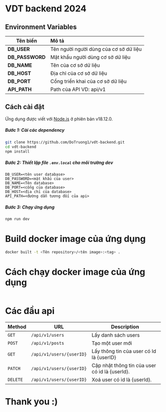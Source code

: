 # VDT backend 2024

[](https://github.com/DoTruong1/vdt-backend/actions/workflows/ci-test.yml)

## Environment Variables

| Tên biến        | Mô tả                                  |
| --------------- |:-------------------------------------- |
| **DB_USER**     | Tên người người dùng của cơ sở dữ liệu |
| **DB_PASSWORD** | Mật khẩu người dùng cơ sở dữ liệu      |
| **DB_NAME**     | Tên của cơ sở dữ liệu                  |
| **DB_HOST**     | Địa chỉ của cơ sở dữ liệu              |
| **DB_PORT**     | Cổng triển khai của cơ sở dữ liệu      |
| **API_PATH**    | Path của API VD: api/v1                |

## Cách cài đặt

Ứng dụng được viết với [Node.js](https://nodejs.org/) ở phiên bản v18.12.0.

##### Bước 1: Cài các dependency

```bash
git clone https://github.com/DoTruong1/vdt-backend.git
cd vdt-backend
npm install
```

##### Bước 2: Thiết lập file ``.env.local``  cho môi trường dev

```vim
DB_USER=<tên user database>
DB_PASSWORD=<mật khẩu của user>
DB_NAME=<Tên database>
DB_PORT=<cổng của database>
DB_HOST=<địa chỉ của database>
API_PATH=<đường dẫn tương đối của api>
```

##### Bước 3: Chạy ứng dụng

```bash
npm run dev
```

# Build docker image của ứng dụng

```bash
docker built -t <Tên repository>/<tên image>:<tag> .
```

# Cách chạy docker image của ứng dụng

```bash

```

# Các đầu api

| Method   | URL                      | Description                                    |
| -------- | ------------------------ | ---------------------------------------------- |
| `GET`    | `/api/v1/users`          | Lấy danh sách users                            |
| `POST`   | `/api/v1/posts`          | Tạo một user mới                               |
| `GET`    | `/api/v1/users/{userID}` | Lấy thông tin của user có Id là {userID}       |
| `PATCH`  | `/api/v1/users/{userID}` | Cập nhật thông tin của user có id là {userId}. |
| `DELETE` | `/api/v1/users/{userID}`   | Xoá user có id là {userId}.                    |

# Thank you :)

# 

